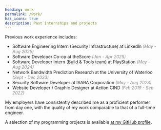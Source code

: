 ```yaml
---
heading: work
permalink: /work/
has_icons: true
description: Past internships and projects
---
```


Previous work experience includes:
- Software Engineering Intern (Security Infrastructure) at LinkedIn *(May - Aug 2025)*
- Software Developer Co-op at theScore *(Jan - Apr 2025)*
- Software Developer Intern (Build & Tools team) at PlayStation *(May - Aug 2024)*
- Network Bandwidth Prediction Research at the University of Waterloo *(Sept - Dec 2023)*
- Security Software Developer at ISARA Corporation *(May - Aug 2023)*
- Website Developer / Graphic Designer at Action CIND *(Feb 2019 - Sep 2022)*

My employers have consistently described me as a proficient performer from day one, with the quality of my work comparable to that of a full-time engineer.

A selection of my programming projects is available [at my GitHub profile](https://github.com/dulldesk?tab=repositories).

<style>
	em {
		opacity: 0.5;
	}
</style>
